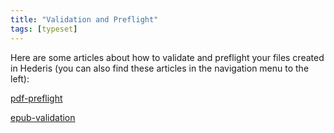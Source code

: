 ```yaml
---
title: "Validation and Preflight"
tags: [typeset]
---
```

 
<html><body><section data-type="chapter" class="hsecchapter" data-hederis-type="hsecchapter" id="intro-validation" data-pi-attrs="id: intro-validation; data-tags: typeset;" role="doc-chapter" data-tags="typeset" data-author-name=" " data-book-title=" " title="Validation and Preflight"><p class="hblkp" data-hederis-type="hblkp" id="pwE6jYMCj">Here are some articles about how to validate and preflight your files created in Hederis (you can also find these articles in the navigation menu to the left): </p><p class="hblkp" data-hederis-type="hblkp" id="pNmyN38mJ"><a href="{% link _docs/pdf-preflight.md %}" class="hspana" data-hederis-type="hspana" id="pNogOfrGK">pdf-preflight</a></p><p class="hblkp" data-hederis-type="hblkp" id="pXjq528JV"><a href="{% link _docs/epub-validation.md %}" class="hspana" data-hederis-type="hspana" id="pBmJArYES">epub-validation</a></p></section></body></html>
